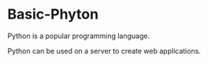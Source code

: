 # Basic-Phyton
Python is a popular programming language.

Python can be used on a server to create web applications.
